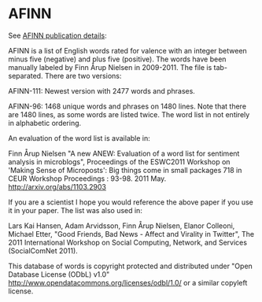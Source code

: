 # AFINN

See [AFINN publication details](http://www2.imm.dtu.dk/pubdb/views/publication_details.php?id=6010):

AFINN is a list of English words rated for valence with an integer
between minus five (negative) and plus five (positive). The words have
been manually labeled by Finn Årup Nielsen in 2009-2011. The file
is tab-separated. There are two versions:

AFINN-111: Newest version with 2477 words and phrases.

AFINN-96: 1468 unique words and phrases on 1480 lines. Note that there
are 1480 lines, as some words are listed twice. The word list in not
entirely in alphabetic ordering. 

An evaluation of the word list is available in:

Finn Årup Nielsen
"A new ANEW: Evaluation of a word list for sentiment analysis in microblogs",
Proceedings of the ESWC2011 Workshop on 'Making Sense of Microposts':
Big things come in small packages 718 in CEUR Workshop Proceedings : 93-98. 2011 May. 
http://arxiv.org/abs/1103.2903

If you are a scientist I hope you would reference the above paper if you use it in your paper. The list was also used in: 

Lars Kai Hansen, Adam Arvidsson, Finn Årup Nielsen, Elanor Colleoni,
Michael Etter, "Good Friends, Bad News - Affect and Virality in
Twitter", The 2011 International Workshop on Social Computing,
Network, and Services (SocialComNet 2011).

This database of words is copyright protected and distributed under
"Open Database License (ODbL) v1.0"
http://www.opendatacommons.org/licenses/odbl/1.0/ or a similar
copyleft license.
